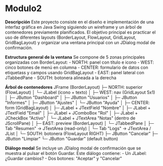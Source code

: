 # Modulo2
**Descripción**
  Este proyecto consiste en el diseño e implementación de una interfaz gráfica en Java
  Swing siguiendo un wireframe y un árbol de contenedores previamente planificados.
  El objetivo principal es practicar el uso de diferentes layouts (BorderLayout,
  FlowLayout, GridLayout, GridBagLayout) y organizar una ventana principal con un
  JDialog modal de confirmación.

**Estructura general de la ventana**
  Se compone de 5 zonas principales organizadas con BorderLayout:
    - NORTH: panel con título e icono
    - WEST: cinco botones de menú en columna
    - CENTER: formulario de datos con etiquetass y campos usando GridBagLayout
    - EAST: panel lateral con JTabbedPane
    - SOUTH: botonera alineada a la derecha

**Árbol de contenedores**
JFrame (BorderLayout)
 ├─ NORTH: superior (FlowLayout)
 │    └─ JLabel (icono + texto)
 │
 ├─ WEST: nav (GridLayout 5x1)
 │    ├─ JButton "Dashboard"
 │    ├─ JButton "Usuarios"
 │    ├─ JButton "Informes"
 │    ├─ JButton "Ajustes"
 │    └─ JButton "Ayuda"
 │
 ├─ CENTER: form (GridBagLayout)
 │    ├─ JLabel + JTextField "Nombre"
 │    ├─ JLabel + JTextField "Email"
 │    ├─ JLabel + JComboBox "Rol"
 │    ├─ JLabel + JCheckBox "Activo"
 │    └─ JLabel + JTextArea "Notas" (dentro de JScrollPane)
 │
 ├─ EAST: preview (BorderLayout)
 │    └─ JTabbedPane
 │         ├─ Tab "Resumen" → JTextArea (read-only)
 │         └─ Tab "Logs"    → JTextArea / JList
 │
 └─ SOUTH: botonera (FlowLayout RIGHT)
      ├─ JButton "Cancelar"
      ├─ JButton "Limpiar"
      └─ JButton "Guardar" (default button)

**Diálogo modal**
  Se incluye un JDialog modal de confirmación que se muestra al pulsar el botón
  Guardar.
  Este diálogo contiene:
    - Un JLabel: ¿Guardar cambios?
    - Dos botones: "Aceptar" y "Cancelar"
